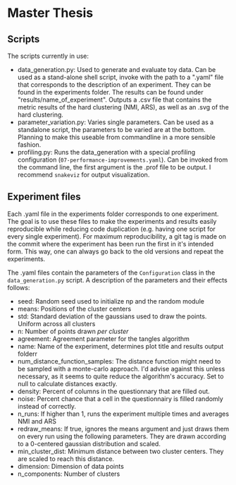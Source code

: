 # Master Thesis

## Scripts
The scripts currently in use:
- data_generation.py: Used to generate and evaluate toy data. Can be used as a stand-alone shell script, invoke with the path to a ".yaml" file that corresponds to the description of an experiment. They can be found in the experiments folder. The results can be found under "results/name_of_experiment". Outputs a .csv file that contains the metric results of the hard clustering (NMI, ARS), as well as an .svg of the hard clustering.
- parameter_variation.py: Varies single parameters. Can be used as a standalone script, the parameters to be varied are at the bottom. Planning to make this useable from commandline in a more sensible fashion.
- profiling.py: Runs the data_generation with a special profiling configuration (`07-performance-improvements.yaml`). Can be invoked from the command line, the first argument is the .prof file to be output. I recommend `snakeviz` for output visualization. 

## Experiment files
Each .yaml file in the experiments folder corresponds to one experiment. The goal is to use these files to make the experiments and results easily reproducible while reducing code duplication (e.g. having one script for every single experiment). For maximum reproducibility, a git tag is made on the commit where the experiment has been run the first 
in it's intended form. This way, one can always go back to the old versions and repeat the experiments.

The .yaml files contain the parameters of the `Configuration` class in the `data_generation.py` script. A description of the parameters and their effects follows:

- seed: Random seed used to initialize np and the random module
- means: Positions of the cluster centers
- std: Standard deviation of the gaussians used to draw the points. Uniform across all clusters
- n: Number of points drawn _per cluster_
- agreement: Agreement parameter for the tangles algorithm
- name: Name of the experiment, determines plot title and results output folderr
- num_distance_function_samples: The distance function might need to be sampled with a monte-carlo approach. I'd advise against this unless necessary, as it seems to quite reduce the algorithm's accuracy. Set to null to calculate distances exactly.
- density: Percent of columns in the questionnary that are filled out.
- noise: Percent chance that a cell in the questionnairy is filled randomly instead of correctly.
- n_runs: If higher than 1, runs the experiment multiple times and averages NMI and ARS
- redraw_means: If true, ignores the means argument and just draws them on every run using the following parameters. They are drawn according to a 0-centered gaussian distribution and scaled.
- min_cluster_dist: Minimum distance between two cluster centers. They are scaled to reach this distance.
- dimension: Dimension of data points
- n_components: Number of clusters
